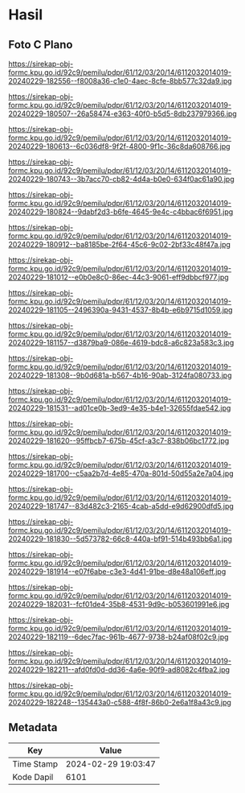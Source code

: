 # Hasil

## Foto C Plano

https://sirekap-obj-formc.kpu.go.id/92c9/pemilu/pdpr/61/12/03/20/14/6112032014019-20240229-182556--f8008a36-c1e0-4aec-8cfe-8bb577c32da9.jpg

https://sirekap-obj-formc.kpu.go.id/92c9/pemilu/pdpr/61/12/03/20/14/6112032014019-20240229-180507--26a58474-e363-40f0-b5d5-8db237979366.jpg

https://sirekap-obj-formc.kpu.go.id/92c9/pemilu/pdpr/61/12/03/20/14/6112032014019-20240229-180613--6c036df8-9f2f-4800-9f1c-36c8da608766.jpg

https://sirekap-obj-formc.kpu.go.id/92c9/pemilu/pdpr/61/12/03/20/14/6112032014019-20240229-180743--3b7acc70-cb82-4d4a-b0e0-634f0ac61a90.jpg

https://sirekap-obj-formc.kpu.go.id/92c9/pemilu/pdpr/61/12/03/20/14/6112032014019-20240229-180824--9dabf2d3-b6fe-4645-9e4c-c4bbac6f6951.jpg

https://sirekap-obj-formc.kpu.go.id/92c9/pemilu/pdpr/61/12/03/20/14/6112032014019-20240229-180912--ba8185be-2f64-45c6-9c02-2bf33c48f47a.jpg

https://sirekap-obj-formc.kpu.go.id/92c9/pemilu/pdpr/61/12/03/20/14/6112032014019-20240229-181012--e0b0e8c0-86ec-44c3-9061-eff9dbbcf977.jpg

https://sirekap-obj-formc.kpu.go.id/92c9/pemilu/pdpr/61/12/03/20/14/6112032014019-20240229-181105--2496390a-9431-4537-8b4b-e6b9715d1059.jpg

https://sirekap-obj-formc.kpu.go.id/92c9/pemilu/pdpr/61/12/03/20/14/6112032014019-20240229-181157--d3879ba9-086e-4619-bdc8-a6c823a583c3.jpg

https://sirekap-obj-formc.kpu.go.id/92c9/pemilu/pdpr/61/12/03/20/14/6112032014019-20240229-181308--9b0d681a-b567-4b16-90ab-3124fa080733.jpg

https://sirekap-obj-formc.kpu.go.id/92c9/pemilu/pdpr/61/12/03/20/14/6112032014019-20240229-181531--ad01ce0b-3ed9-4e35-b4e1-32655fdae542.jpg

https://sirekap-obj-formc.kpu.go.id/92c9/pemilu/pdpr/61/12/03/20/14/6112032014019-20240229-181620--95ffbcb7-675b-45cf-a3c7-838b06bc1772.jpg

https://sirekap-obj-formc.kpu.go.id/92c9/pemilu/pdpr/61/12/03/20/14/6112032014019-20240229-181700--c5aa2b7d-4e85-470a-801d-50d55a2e7a04.jpg

https://sirekap-obj-formc.kpu.go.id/92c9/pemilu/pdpr/61/12/03/20/14/6112032014019-20240229-181747--83d482c3-2165-4cab-a5dd-e9d62900dfd5.jpg

https://sirekap-obj-formc.kpu.go.id/92c9/pemilu/pdpr/61/12/03/20/14/6112032014019-20240229-181830--5d573782-66c8-440a-bf91-514b493bb6a1.jpg

https://sirekap-obj-formc.kpu.go.id/92c9/pemilu/pdpr/61/12/03/20/14/6112032014019-20240229-181914--e07f6abe-c3e3-4d41-91be-d8e48a106eff.jpg

https://sirekap-obj-formc.kpu.go.id/92c9/pemilu/pdpr/61/12/03/20/14/6112032014019-20240229-182031--fcf01de4-35b8-4531-9d9c-b053601991e6.jpg

https://sirekap-obj-formc.kpu.go.id/92c9/pemilu/pdpr/61/12/03/20/14/6112032014019-20240229-182119--6dec7fac-961b-4677-9738-b24af08f02c9.jpg

https://sirekap-obj-formc.kpu.go.id/92c9/pemilu/pdpr/61/12/03/20/14/6112032014019-20240229-182211--afd0fd0d-dd36-4a6e-90f9-ad8082c4fba2.jpg

https://sirekap-obj-formc.kpu.go.id/92c9/pemilu/pdpr/61/12/03/20/14/6112032014019-20240229-182248--135443a0-c588-4f8f-86b0-2e6a1f8a43c9.jpg


## Metadata

| Key        | Value               |
| ---------- | ------------------- |
| Time Stamp | 2024-02-29 19:03:47 |
| Kode Dapil | 6101                |



